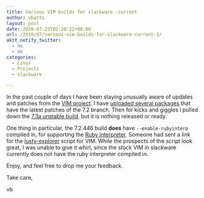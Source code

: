 ```yaml
---
title: Various VIM builds for slackware -current
author: vbatts
layout: post
date: 2010-07-23T02:20:22+00:00
url: /2010/07/various-vim-builds-for-slackware-current-2/
aktt_notify_twitter:
  - no
  - no
categories:
  - Linux
  - Projects
  - slackware

---
```

In the past couple of days I have been staying unusually aware of updates and patches from the <a href="http://www.vim.org/" target="_blank">VIM project</a>. I have <a href="http://cardinal.lizella.net/~vbatts/updates/vim/" target="_blank">uploaded several packages</a> that have the latest patches of the 7.2 branch. Then for kicks and giggles I pulled down the <a href="http://groups.google.com/group/vim_dev/browse_thread/thread/952942e9c515e536?pli=1" target="_blank">7.3a unstable build</a>, but it is nothing released or ready.

One thing in particular, the 7.2.446 build **does** have `--enable-rubyinterp` compiled in, for supporting the <a href="http://www.ruby-lang.org" target="_blank">Ruby interpreter</a>. Someone had sent a link for the <a href="http://www.vim.org/scripts/script.php?script_id=1890" target="_blank">lusty-explorer</a> script for VIM. While the prospects of the script look great, I was unable to give it whirl, since the stock VIM in slackware currently does not have the ruby interpreter compiled in.

Enjoy, and feel free to drop me your feedback.

Take care,

vb